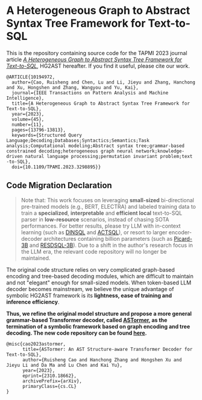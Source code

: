 # A Heterogeneous Graph to Abstract Syntax Tree Framework for Text-to-SQL

This is the repository containing source code for the TAPMI 2023 journal article [*A Heterogeneous Graph to Abstract Syntax Tree Framework for Text-to-SQL*](https://ieeexplore.ieee.org/document/10194972), HG2AST hereafter. If you find it useful, please cite our work.
```
@ARTICLE{10194972,
  author={Cao, Ruisheng and Chen, Lu and Li, Jieyu and Zhang, Hanchong and Xu, Hongshen and Zhang, Wangyou and Yu, Kai},
  journal={IEEE Transactions on Pattern Analysis and Machine Intelligence}, 
  title={A Heterogeneous Graph to Abstract Syntax Tree Framework for Text-to-SQL}, 
  year={2023},
  volume={45},
  number={11},
  pages={13796-13813},
  keywords={Structured Query Language;Decoding;Databases;Syntactics;Semantics;Task analysis;Computational modeling;Abstract syntax tree;grammar-based constrained decoding;heterogeneous graph neural network;knowledge-driven natural language processing;permutation invariant problem;text -to-SQL},
  doi={10.1109/TPAMI.2023.3298895}}
```

## Code Migration Declaration

> Note that: This work focuses on leveraging **small-sized** bi-directional pre-trained models (e.g., BERT, ELECTRA) and labeled training data to train a **specialized**, **interpretable** and **efficient local** text-to-SQL parser in **low-resource** scenarios, instead of chasing SOTA performances. For better results, please try LLM with in-context learning (such as [DINSQL](https://github.com/MohammadrezaPourreza/Few-shot-NL2SQL-with-prompting) and [ACTSQL](https://github.com/X-LANCE/text2sql-GPT)), or resort to larger encoder-decoder architectures containing billion parameters (such as [Picard-3B](https://github.com/ServiceNow/picard) and [RESDSQL-3B](https://github.com/RUCKBReasoning/RESDSQL)). Due to a shift in the author's research focus in the LLM era, the relevant code repository will no longer be maintained.

The original code structure relies on very complicated graph-based encoding and tree-based decoding modules, which are difficult to maintain and not "elegant" enough for small-sized models. When token-based LLM decoder becomes mainstream, we believe the unique advantage of symbolic HG2AST framework is its **lightness, ease of training and inference efficiency**.

**Thus, we refine the original model structure and propose a more general grammar-based Transformer decoder, called [ASTormer](https://arxiv.org/pdf/2310.18662.pdf), as the termination of a symbolic framework based on graph encoding and tree decoding. The new code repository can be found [here](https://github.com/rhythmcao/text-to-sql-astormer).**

```
@misc{cao2023astormer,
      title={ASTormer: An AST Structure-aware Transformer Decoder for Text-to-SQL}, 
      author={Ruisheng Cao and Hanchong Zhang and Hongshen Xu and Jieyu Li and Da Ma and Lu Chen and Kai Yu},
      year={2023},
      eprint={2310.18662},
      archivePrefix={arXiv},
      primaryClass={cs.CL}
}
```